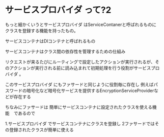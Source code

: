 # サービスプロバイダ って?2


もっと細かくいうとサービスプロバイダ はServiceContanerと呼ばれるものにクラスを登録する機能を持ったもの。

サービスコンテナはDIコンテナと呼ばれるもの


サービスコンテナはクラス間の依存性を管理するための仕組み



リクエストが来るたびにルーティングで設定したアクションが実行されるが、そのアクションが実行される前に読み込まれて初期処理を行う役割がサービスプロバイダ 。



このサービスプロバイダ にもファサードと同じように役割毎に存在し
例えばパスワードの暗号化など暗号化サービスを提供するEncryptionServiceProviderなどが存在する





ちなみにファサードは 簡単にサービスコンテナに設定されたクラスを使える機能　であるので

1.サービスプロバイダ でサービスコンテナにクラスを登録し
2ファサードではその登録されたクラスが簡単に使える